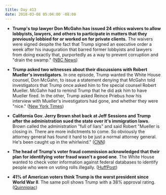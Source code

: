 ```yaml
---
title: Day 413
date: 2018-03-08 05:04:00 -08:00
---
```


* **Trump's top lawyer Don McGahn has issued 24 ethics waivers to allow lobbyists, lawyers, and others to participate in matters that they previously lobbied for or worked on for private clients.** The waivers were signed despite the fact that Trump signed an executive order a week after his inauguration that barred former lobbyists and lawyers from doing exactly that, purportedly as a way to prevent corruption and "drain the swamp." ([NBC News](https://www.cnbc.com/2018/03/08/what-swamp-lobbyists-get-ethics-waivers-to-work-for-trump.html))

* **Trump asked two witnesses about their discussions with Robert Mueller's investigators**. In one episode, Trump wanted the White House counsel, Don McGahn, to issue a statement denying that McGahn told investigators that Trump once asked him to fire special counsel Robert Mueller. McGahn had to remind Trump that he did ask him to have Mueller fired. In the other, Trump asked Reince Priebus how his interview with Mueller's investigators had gone, and whether they were "nice." ([New York Times](https://www.nytimes.com/2018/03/07/us/politics/trump-witnesses-special-counsel-priebus-mcgahn.html))

* **California Gov. Jerry Brown shot back at Jeff Sessions and Trump after the administration sued the state over it's immigration laws**. Brown called the administration "full of liars" and said Robert "Mueller is closing in. There are more indictments to come. So obviously the attorney general has found it hard to be just a normal attorney general. He's been caught up in the whirlwind." ([CNN](https://www.cnn.com/2018/03/07/politics/jerry-brown-fires-back-jeff-sessions-donald-trump-mueller/index.html))

* **The head of Trump's voter fraud commission acknowledged that their plan for identifying voter fraud wasn't a good one**. The White House wanted to check voter information against federal databases to identify people who were on voting rolls illegally. ([HuffPost](https://www.huffingtonpost.com/entry/kris-kobach-voter-fraud_us_5aa001eee4b002df2c5fc54a))

* **41% of American voters think Trump is the worst president since World War II**. The same poll shows Trump with a 38% approval rating. ([Quinnipiac](https://poll.qu.edu/national/release-detail?ReleaseID=2526))